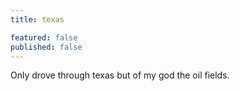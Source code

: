 ```yaml
---
title: texas

featured: false
published: false
---
```

Only drove through texas but of my god the oil fields.
